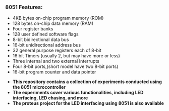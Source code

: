 ### 8051 Features: 
- 4KB bytes on-chip program memory (ROM)
- 128 bytes on-chip data memory (RAM)
- Four register banks
- 128 user defined software flags
- 8-bit bidirectional data bus
- 16-bit unidirectional address bus
- 32 general purpose registers each of 8-bit
- 16 bit Timers (usually 2, but may have more or less)
- Three internal and two external Interrupts
- Four 8-bit ports,(short model have two 8-bit ports)
- 16-bit program counter and data pointer

* **This repository contains a collection of experiments conducted using the 8051 microcontroller** 
* **The experiments cover various functionalities, including LED interfacing, LED chasing, and more**
* **The proteus project for the LED interfacing using 8051 is also available**
